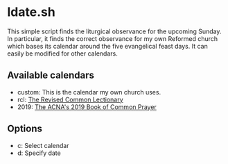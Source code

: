 # ldate.sh

This simple script finds the liturgical observance for the upcoming Sunday.
In particular, it finds the correct observance for my own Reformed church which bases its calendar around the five evangelical feast days.
It can easily be modified for other calendars.

## Available calendars

- custom: This is the calendar my own church uses.
- rcl: [The Revised Common Lectionary](https://lectionary.library.vanderbilt.edu/)
- 2019: [The ACNA's 2019 Book of Common Prayer](http://bcp2019.anglicanchurch.net/wp-content/uploads/2019/08/BCP2019.pdf)

## Options

- c: Select calendar
- d: Specify date
